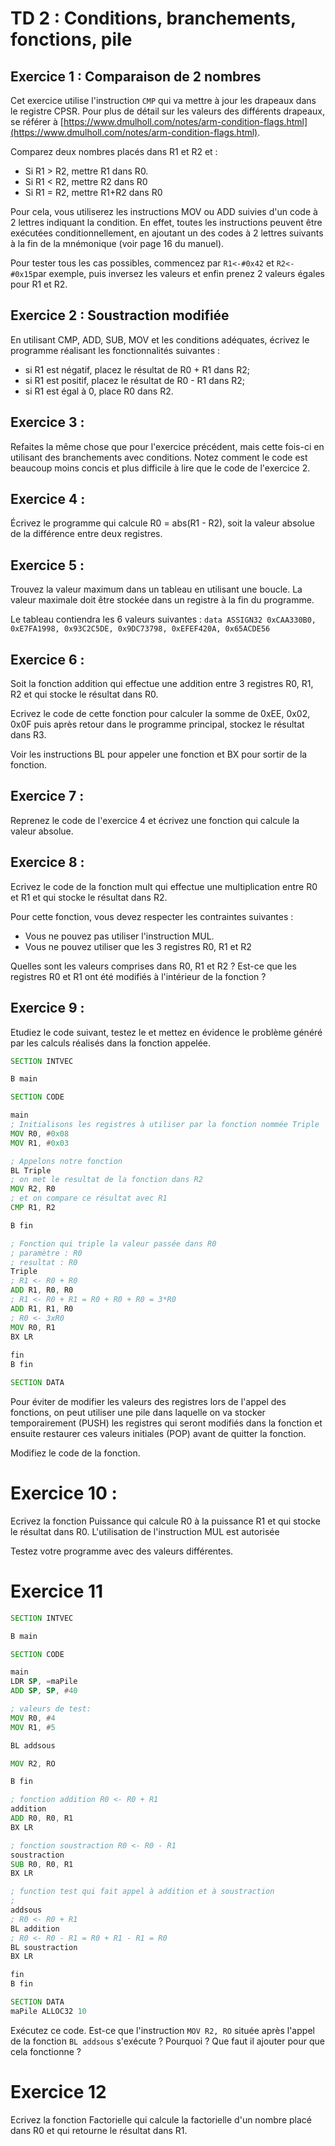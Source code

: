# TD 2 : Conditions, branchements, fonctions, pile



## Exercice 1 : Comparaison de 2 nombres

Cet exercice utilise l'instruction ```CMP``` qui va mettre à jour les drapeaux 
dans le registre CPSR. Pour plus de détail sur les valeurs des différents drapeaux, se référer à [https://www.dmulholl.com/notes/arm-condition-flags.html](https://www.dmulholl.com/notes/arm-condition-flags.html).

Comparez deux nombres placés dans R1 et R2 et :  

* Si R1 > R2, mettre R1 dans R0. 
* Si R1 < R2, mettre R2 dans R0
* Si R1 = R2, mettre R1+R2 dans R0

Pour cela, vous utiliserez les instructions MOV ou ADD suivies d'un code à 2 lettres indiquant la condition. En effet, toutes les instructions peuvent être exécutées conditionnellement, en ajoutant un des codes à 2 lettres suivants à la fin de la mnémonique (voir page 16 du manuel).

Pour tester tous les cas possibles, commencez par ```R1<-#0x42``` 
et ```R2<-#0x15```par exemple, puis inversez les valeurs et enfin prenez 2 valeurs égales pour R1 et R2.

## Exercice 2 : Soustraction modifiée

En utilisant CMP, ADD, SUB, MOV et les conditions adéquates, écrivez le programme réalisant les fonctionnalités suivantes :

* si R1 est négatif, placez le résultat de R0 + R1 dans R2;
* si R1 est positif, placez le résultat de R0 - R1 dans R2;
* si R1 est égal à 0, place R0 dans R2.

## Exercice 3 : 

Refaites la même chose que pour l'exercice précédent, mais cette fois-ci en utilisant des branchements avec conditions. Notez comment le code est beaucoup moins concis et plus difficile à lire que le code de l'exercice 2.

## Exercice 4 :

Écrivez le programme qui calcule R0 = abs(R1 - R2), soit la valeur absolue de la différence entre deux registres.

## Exercice 5 :

Trouvez la valeur maximum dans un tableau en utilisant une boucle. La valeur maximale doit être stockée dans un registre à la fin du programme.

Le tableau contiendra les 6 valeurs suivantes :
```data ASSIGN32 0xCAA330B0, 0xE7FA1998, 0x93C2C5DE, 0x9DC73798, 0xEFEF420A, 0x65ACDE56```

## Exercice 6 :

Soit la fonction addition qui effectue une addition entre 3 registres R0, R1, R2 et qui stocke le résultat dans R0. 

Ecrivez le code de cette fonction pour calculer la somme de 0xEE, 0x02, 0x0F puis après retour dans le programme principal, stockez le résultat dans R3.

Voir les instructions BL pour appeler une fonction et BX pour sortir de la fonction.

## Exercice 7 :

Reprenez le code de l'exercice 4 et écrivez une fonction qui calcule la valeur absolue.

## Exercice 8 :

Ecrivez le code de la fonction mult qui effectue une multiplication entre R0 et R1 et qui stocke le résultat dans R2. 

Pour cette fonction, vous devez respecter les contraintes suivantes :
* Vous ne pouvez pas utiliser l'instruction MUL. 
* Vous ne pouvez utiliser que les 3 registres R0, R1 et R2

Quelles sont les valeurs comprises dans R0, R1 et R2 ?
Est-ce que les registres R0 et R1 ont été modifiés à l'intérieur de la fonction ? 

## Exercice 9 :

Etudiez le code suivant, testez le et mettez en évidence le problème généré par les calculs réalisés dans la fonction appelée.

```asm
SECTION INTVEC

B main

SECTION CODE

main
; Initialisons les registres à utiliser par la fonction nommée Triple
MOV R0, #0x08
MOV R1, #0x03

; Appelons notre fonction
BL Triple
; on met le resultat de la fonction dans R2
MOV R2, R0
; et on compare ce résultat avec R1
CMP R1, R2

B fin

; Fonction qui triple la valeur passée dans R0
; paramètre : R0
; resultat : R0
Triple
; R1 <- R0 + R0 
ADD R1, R0, R0
; R1 <- R0 + R1 = R0 + R0 + R0 = 3*R0
ADD R1, R1, R0
; R0 <- 3xR0
MOV R0, R1
BX LR
  
fin
B fin

SECTION DATA

```

Pour éviter de modifier les valeurs des registres lors de l'appel des fonctions, on peut utiliser une pile dans laquelle on va stocker temporairement (PUSH) les registres qui seront modifiés dans la fonction et ensuite restaurer ces valeurs initiales (POP) avant de quitter la fonction.

Modifiez le code de la fonction. 

# Exercice 10 :
Ecrivez la fonction Puissance qui calcule R0 à la puissance R1 et qui stocke le résultat dans R0. 
L'utilisation de l'instruction MUL est autorisée

Testez votre programme avec des valeurs différentes. 

# Exercice 11

```asm
SECTION INTVEC

B main

SECTION CODE

main
LDR SP, =maPile
ADD SP, SP, #40

; valeurs de test:
MOV R0, #4
MOV R1, #5

BL addsous

MOV R2, RO

B fin

; fonction addition R0 <- R0 + R1
addition
ADD R0, R0, R1
BX LR

; fonction soustraction R0 <- R0 - R1
soustraction
SUB R0, R0, R1
BX LR

; function test qui fait appel à addition et à soustraction
; 
addsous
; R0 <- R0 + R1
BL addition
; R0 <- R0 - R1 = R0 + R1 - R1 = R0
BL soustraction
BX LR

fin
B fin

SECTION DATA
maPile ALLOC32 10
```
Exécutez ce code. Est-ce que l'instruction ```MOV R2, RO```  située après l'appel de la fonction ```BL addsous``` s'exécute ?
Pourquoi ?
Que faut il ajouter pour que cela fonctionne ?


# Exercice 12

Ecrivez la fonction Factorielle qui calcule la factorielle d'un nombre placé dans R0 et qui retourne le résultat dans R1.


